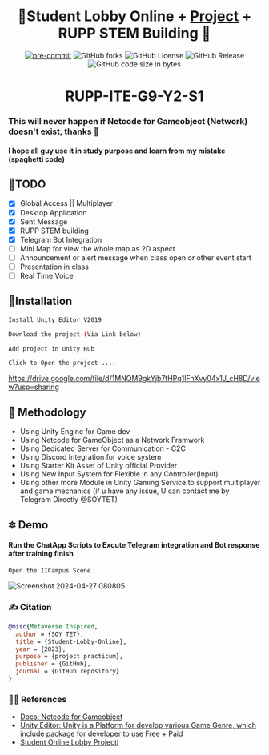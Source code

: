 <div align="center">

# 🏅Student Lobby Online + [Project](https://drive.google.com/file/d/1MNQM9gkYjb7tHPq1IFnXvy04x1J_cH8D/view?usp=sharing) + RUPP STEM Building 🏅

[![pre-commit](https://img.shields.io/badge/pre--commit-enabled-brightgreen?logo=pre-commit&logoColor=white)](https://github.com/pre-commit/pre-commit)
<img alt="GitHub forks" src="https://img.shields.io/github/forks/SOYTET/Student-Lobby-Online">
<img alt="GitHub License" src="https://img.shields.io/github/license/SOYTET/Student-Lobby-Online">
<img alt="GitHub Release" src="https://img.shields.io/github/v/release/SOYTET/Student-Lobby-Online">
<img alt="GitHub code size in bytes" src="https://img.shields.io/github/languages/code-size/SOYTET/Student-Lobby-Online">

# RUPP-ITE-G9-Y2-S1 


</div>

### This will never happen if Netcode for Gameobject (Network) doesn't exist, thanks 🙏
#### I hope all guy use it in study purpose and learn from my mistake (spaghetti code)
## 🎯TODO

- [X] Global Access || Multiplayer​
- [X] Desktop Application​
- [X] Sent Message
- [X] RUPP STEM building
- [X] Telegram Bot Integration
- [ ] Mini Map for view the whole map as 2D aspect​
- [ ] Announcement or alert message when class open or other event start​
- [ ] Presentation in class
- [ ] Real Time Voice

## 💪Installation

```bash
Install Unity Editor V2019
```
```bash
Download the project (Via Link below)
```
```bash
Add project in Unity Hub
```
```bash
Click to Open the project ....
```
https://drive.google.com/file/d/1MNQM9gkYjb7tHPq1IFnXvy04x1J_cH8D/view?usp=sharing
## 🏹 Methodology

- Using Unity Engine for Game dev​
- Using Netcode for GameObject as a Network Framwork​
- Using Dedicated Server for Communication - C2C​
- Using Discord Integration for voice system​
- Using Starter Kit Asset of Unity official Provider​
- Using New Input System for Flexible in any Controller(Input)​
- Using other more Module in Unity Gaming Service to support multiplayer and game mechanics​
(if u have any issue, U can contact me by Telegram Directly @SOYTET)

## 🔯 Demo

#### Run the ChatApp Scripts to Excute Telegram integration and Bot response after training finish
```bash
Open the IICampus Scene
```
![Screenshot 2024-04-27 080805](https://github.com/Ikhode-kh/Student-Lobby-Online/assets/132768132/ad8ecc10-2baf-42d5-a103-540994a442a4)

### ✍️ Citation

```bibtex
@misc{Metaverse Inspired,
  author = {SOY TET},
  title = {Student-Lobby-Online},
  year = {2023},
  purpose = {project practicum},
  publisher = {GitHub},
  journal = {GitHub repository}
}
```

### 👨‍🎓 References

- [Docs: Netcode for Gameobject](https://docs-multiplayer.unity3d.com/netcode/current/about/)
- [Unity Editor: Unity is a Platform for develop various Game Genre, which include package for developer to use Free + Paid](https://www.bing.com/ck/a?!&&p=7faf7d0311d465eaJmltdHM9MTcxOTUzMjgwMCZpZ3VpZD0xNzNjZGJjNy03ZDFlLTY4MzMtMDM1ZC1jZjg1N2MxZjY5Y2EmaW5zaWQ9NTIwMQ&ptn=3&ver=2&hsh=3&fclid=173cdbc7-7d1e-6833-035d-cf857c1f69ca&psq=unity+editor+download&u=a1aHR0cHM6Ly91bml0eS5jb20vcmVsZWFzZXMvZWRpdG9yL2FyY2hpdmU&ntb=1)
- [Student Online Lobby Projectl](https://drive.google.com/file/d/1MNQM9gkYjb7tHPq1IFnXvy04x1J_cH8D/view?usp=sharing)
